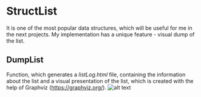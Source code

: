 # StructList
It is one of the most popular data structures,
which will be useful for me in the next projects. 
My implementation has a unique feature - visual dump of the list.
## DumpList
Function, which generates a *listLog.html* file, containing the information about the list and a visual presentation of the list,
which is created with the help of Graphviz (https://graphviz.org/).
![alt text](https://github.com/vihlancevk/StructList/blob/main/StructList/graphviz.png?raw=true)

